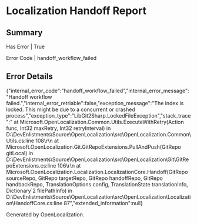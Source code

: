 # <a name='report-top'></a> Localization Handoff Report

## Summary
 Has Error | True

 Error Code | handoff_workflow_failed

## Error Details
{"internal_error_code":"handoff_workflow_failed","internal_error_message":"Handoff workflow failed.","internal_error_retriable":false,"exception_message":"The index is locked. This might be due to a concurrent or crashed process","exception_type":"LibGit2Sharp.LockedFileException","stack_trace":"   at Microsoft.OpenLocalization.Common.Utils.ExecuteWithRetry(Action func, Int32 maxRetry, Int32 retryInterval) in D:\\DevEnlistments\\Source\\OpenLocalization\\src\\OpenLocalization.Common\\Utils.cs:line 108\r\n   at Microsoft.OpenLocalization.Git.GitRepoExtensions.PullAndPush(GitRepo gitLocal) in D:\\DevEnlistments\\Source\\OpenLocalization\\src\\OpenLocalization\\Git\\GitRepoExtensions.cs:line 106\r\n   at Microsoft.OpenLocalization.Localization.LocalizationCore.Handoff(GitRepo sourceRepo, GitRepo targetRepo, GitRepo handoffRepo, GitRepo handbackRepo, TranslationOptions config, TranslationState translationInfo, Dictionary`2 filePathInfo) in D:\\DevEnlistments\\Source\\OpenLocalization\\src\\OpenLocalization\\Localization\\HandoffCore.cs:line 87","extended_information":null}


Generated by OpenLocalization.
